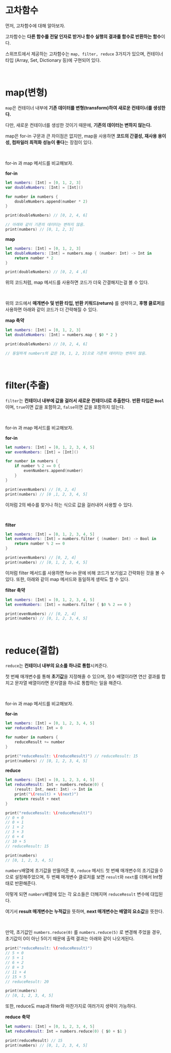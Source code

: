 # 고차함수
먼저, 고차함수에 대해 알아보자.

고차함수는 **다른 함수를 전달 인자로 받거나 함수 실행의 결과를 함수로 반환하는 함수**이다.

스위프트에서 제공하는 고차함수는 `map, filter, reduce` 3가지가 있으며, 컨테이너 타입 (Array, Set, Dictionary 등)에 구현되어 있다.

<br>

# map(변형)
`map`은 컨테이너 내부에 **기존 데이터를 변형(transform)하여 새로운 컨테이너를 생성한다.** 

다만, 새로운 컨테이너를 생성한 것이기 때문에, **기존의 데이터는 변하지 않는다.**

map은 for-in 구문과 큰 차이점은 없지만, map을 사용하면 **코드의 간결성, 재사용 용이성, 컴파일러 최적화 성능이 좋다**는 장점이 있다.

<br>

for-in 과 map 메서드를 비교해보자.

**for-in**
```swift
let numbers: [Int] = [0, 1, 2, 3]
var doubleNumbers: [Int] = [Int]()

for number in numbers {
    doubleNumbers.append(number * 2)
}

print(doubleNumbers) // [0, 2, 4, 6]

// 아래와 같이 기존의 데이터는 변하지 않음.
print(numbers) // [0, 1, 2, 3]
```

**map**
```swift
let numbers: [Int] = [0, 1, 2, 3]
let doubleNumbers: [Int] = numbers.map { (number: Int) -> Int in
    return number * 2
}

print(doubleNumbers) // [0, 2, 4 ,6]
```

위의 코드처럼, map 메서드를 사용하면 코드가 더욱 간결해지는걸 볼 수 있다.

<br>

위의 코드에서 **매개변수 및 반환 타입, 반환 키워드(return)** 를 생략하고, **후행 클로저**를 사용하면 아래와 같이 코드가 더 간략해질 수 있다.

**map 축약**

```swift
let numbers: [Int] = [0, 1, 2, 3]
let doubleNumbers: [Int] = numbers.map { $0 * 2 }

print(doubleNumbers) // [0, 2, 4, 6]

// 동일하게 numbers의 값은 [0, 1, 2, 3]으로 기존의 데이터는 변하지 않음.
```

<br>

# filter(추출)
`filter`는 **컨테이너 내부에 값을 걸러서 새로운 컨테이너로 추출한다.**  **반환 타입은 `Bool`** 이며, `true`이면 값을 포함하고, `false`이면 값을 포함하지 않는다.

<br>

for-in 과 map 메서드를 비교해보자.

**for-in**

```swift
let numbers: [Int] = [0, 1, 2, 3, 4, 5]
var evenNumbers: [Int] = [Int]()

for number in numbers {
    if number % 2 == 0 {
        evenNumbers.append(number)
    }
}

print(evenNumbers) // [0, 2, 4]
print(numbers) // [0 ,1, 2, 3, 4, 5]
```

이처럼 2의 배수를 찾거나 하는 식으로 값을 걸러내어 사용할 수 있다.

<br>

**filter**

```swift
let numbers: [Int] = [0, 1, 2, 3, 4, 5]
let evenNumbers: [Int] = numbers.filter { (number: Int) -> Bool in
    return number % 2 == 0
}

print(evenNumbers) // [0, 2, 4]
print(numbers) // [0, 1, 2, 3, 4, 5]
```

이처럼 filter 메서드를 사용하면 for-in 문에 비해 코드가 보기쉽고 간략화된 것을 볼 수 있다. 또한, 아래와 같이 map 메서드와 동일하게 생략도 할 수 있다.

**filter 축약**

```swift
let numbers: [Int] = [0, 1, 2, 3, 4, 5]
let evenNumbers: [Int] = numbers.filter { $0 % 2 == 0 }

print(evenNumbers) // [0, 2, 4]
print(numbers) // [0, 1, 2, 3, 4, 5]
```

<br>

# reduce(결합)
`reduce`는 **컨테이너 내부의 요소를 하나로 통합**시켜준다.

첫 번째 매개변수를 통해 **초기값**을 지정해줄 수 있으며, 정수 배열이라면 연산 결과를 합치고 문자열 배열이라면 문자열을 하나로 통합하는 일을 해준다.

<br>

for-in 과 map 메서드를 비교해보자.

**for-in**
```swift
let numbers: [Int] = [0, 1, 2, 3, 4, 5]
var reduceResult: Int = 0

for number in numbers {
    reduceResult += number
}

print("reduceResult: \(reduceResult)") // reduceResult: 15
print(numbers) // [0, 1, 2, 3, 4, 5]
```

**reduce**

```swift
let numbers: [Int] = [0, 1, 2, 3, 4, 5]
let reduceResult: Int = numbers.reduce(0) {
    (result: Int, next: Int) -> Int in
    print("\(result) + \(next)")
    return result + next
}

print("reduceResult: \(reduceResult)")
// 0 + 0
// 0 + 1
// 1 + 2
// 3 + 3
// 6 + 4
// 10 + 5
// reduceResult: 15

print(numbers)
// [0, 1, 2, 3, 4, 5]
```
`numbers`배열에 초기값을 만들어준 후, `reduce` 메서드 첫 번째 매개변수의 초기값을 0으로 설정해주었으며, 두 번째 매개변수 클로저를 보면 `result`와 `next`를 더해서 Int형태로 반환해준다.

이렇게 되면 `numbers`배열에 있는 각 요소들은 더해지며 `reduceResult` 변수에 대입된다.

여기서 **result 매개변수는 누적값**을 뜻하며, **next 매개변수는 배열의 요소값**을 뜻한다. 

<br>

만약, 초기값인 `numbers.reduce(0)` 를 `numbers.reduce(5)` 로 변경해 주었을 경우, 초기값이 0이 아닌 5이기 때문에 출력 결과는 아래와 같이 나오게된다.
```swift
print("reduceResult: \(reduceResult)")
// 5 + 0
// 5 + 1
// 6 + 2
// 8 + 3
// 11 + 4
// 15 + 5
// reduceResult: 20

print(numbers)
// [0, 1, 2, 3, 4, 5]
```

또한, reduce도 map과 filter와 마찬가지로 여러가지 생략이 가능하다.

**reduce 축약**
```swift
let numbers: [Int] = [0, 1, 2, 3, 4, 5]
let reduceResult: Int = numbers.reduce(0) { $0 + $1 }

print(reduceResult) // 15
print(numbers) // [0, 1, 2, 3, 4, 5]
```
